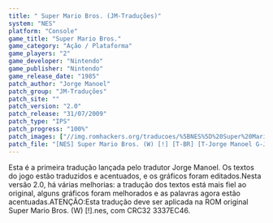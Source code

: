 ```yaml
---
title: " Super Mario Bros. (JM-Traduções)"
system: "NES"
platform: "Console"
game_title: "Super Mario Bros."
game_category: "Ação / Plataforma"
game_players: "2"
game_developer: "Nintendo"
game_publisher: "Nintendo"
game_release_date: "1985"
patch_author: "Jorge Manoel"
patch_group: "JM-Traduções"
patch_site: ""
patch_version: "2.0"
patch_release: "31/07/2009"
patch_type: "IPS"
patch_progress: "100%"
patch_images: ["//img.romhackers.org/traducoes/%5BNES%5D%20Super%20Mario%20Bros.%20-%20JM-Tradu%C3%A7%C3%B5es%20-%201.png","//img.romhackers.org/traducoes/%5BNES%5D%20Super%20Mario%20Bros.%20-%20JM-Tradu%C3%A7%C3%B5es%20-%202.png","//img.romhackers.org/traducoes/%5BNES%5D%20Super%20Mario%20Bros.%20-%20JM-Tradu%C3%A7%C3%B5es%20-%203.png"]
patch_file: "[NES] Super Mario Bros. (W) [!] [T-BR] [T-Jorge Manoel G-JM-Traduções] [V-2.0 P-100% A-2009].zip"
---
```

Esta é a primeira tradução lançada pelo tradutor Jorge Manoel. Os textos do jogo estão traduzidos e acentuados, e os gráficos foram editados.Nesta versão 2.0, há várias melhorias: a tradução dos textos está mais fiel ao original, alguns gráficos foram melhorados e as palavras agora estão acentuadas.ATENÇÃO:Esta tradução deve ser aplicada na ROM original Super Mario Bros. (W) [!].nes, com CRC32 3337EC46.
